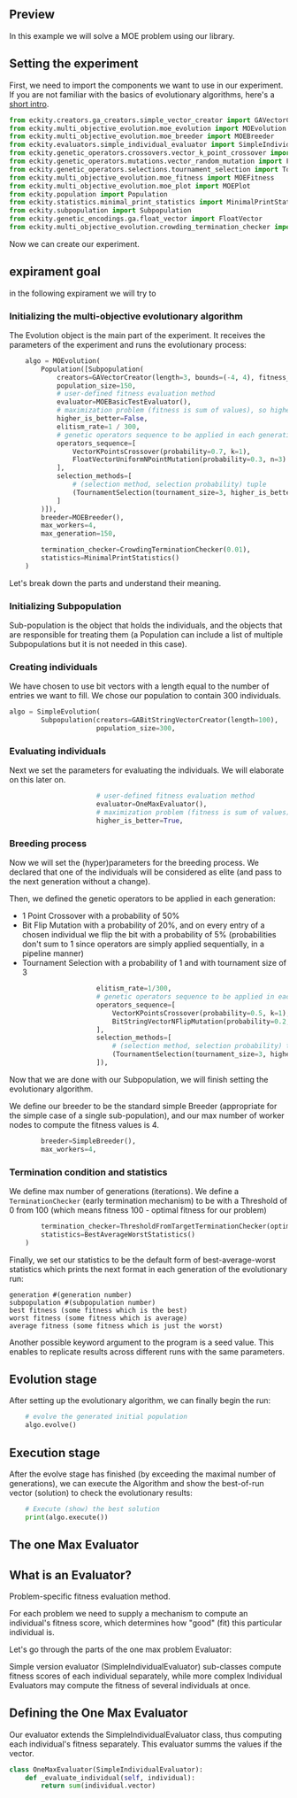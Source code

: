 ## Preview

In this example we will solve a MOE problem using our library.

## Setting the experiment

First, we need to import the components we want to use in our experiment. If you are not familiar with the basics of evolutionary algorithms, here's a [short intro](https://drive.google.com/file/d/0B6G3tbmMcpR4WVBTeDhKa3NtQjg/view?resourcekey=0-zLNbQBpLQ7jC_HVVQGLrzA).

```python
from eckity.creators.ga_creators.simple_vector_creator import GAVectorCreator
from eckity.multi_objective_evolution.moe_evolution import MOEvolution
from eckity.multi_objective_evolution.moe_breeder import MOEBreeder
from eckity.evaluators.simple_individual_evaluator import SimpleIndividualEvaluator
from eckity.genetic_operators.crossovers.vector_k_point_crossover import VectorKPointsCrossover
from eckity.genetic_operators.mutations.vector_random_mutation import FloatVectorUniformNPointMutation
from eckity.genetic_operators.selections.tournament_selection import TournamentSelection
from eckity.multi_objective_evolution.moe_fitness import MOEFitness
from eckity.multi_objective_evolution.moe_plot import MOEPlot
from eckity.population import Population
from eckity.statistics.minimal_print_statistics import MinimalPrintStatistics
from eckity.subpopulation import Subpopulation
from eckity.genetic_encodings.ga.float_vector import FloatVector
from eckity.multi_objective_evolution.crowding_termination_checker import CrowdingTerminationChecker
```

Now we can create our experiment.

## expirament goal
in the following expirament we will try to 

### Initializing the multi-objective evolutionary algorithm

The Evolution object is the main part of the experiment. It receives the parameters of the experiment and runs the evolutionary process:

```python
	algo = MOEvolution(
		Population([Subpopulation(
			creators=GAVectorCreator(length=3, bounds=(-4, 4), fitness_type=MOEFitness, vector_type=FloatVector),
			population_size=150,
			# user-defined fitness evaluation method
			evaluator=MOEBasicTestEvaluator(),
			# maximization problem (fitness is sum of values), so higher fitness is better
			higher_is_better=False,
			elitism_rate=1 / 300,
			# genetic operators sequence to be applied in each generation
			operators_sequence=[
				VectorKPointsCrossover(probability=0.7, k=1),
				FloatVectorUniformNPointMutation(probability=0.3, n=3)  # maybe chnge mutation
			],
			selection_methods=[
				# (selection method, selection probability) tuple
				(TournamentSelection(tournament_size=3, higher_is_better=True), 1)
			]
		)]),
		breeder=MOEBreeder(),
		max_workers=4,
		max_generation=150,

		termination_checker=CrowdingTerminationChecker(0.01),
		statistics=MinimalPrintStatistics()
	)

```

Let's break down the parts and understand their meaning.

### Initializing Subpopulation

Sub-population is the object that holds the individuals, and the objects that are responsible for treating them (a Population can include a list of multiple Subpopulations but it is not needed in this case).

### Creating individuals

We have chosen to use bit vectors with a length equal to the number of entries we want to fill. We chose our population to contain 300 individuals.

```python
algo = SimpleEvolution(
        Subpopulation(creators=GABitStringVectorCreator(length=100),
                      population_size=300,
```

### Evaluating individuals

Next we set the parameters for evaluating the individuals. We will elaborate on this later on.

```python
                      # user-defined fitness evaluation method
                      evaluator=OneMaxEvaluator(),
                      # maximization problem (fitness is sum of values), so higher fitness is better
                      higher_is_better=True,
```

### Breeding process

Now we will set the (hyper)parameters for the breeding process. We declared that one of the individuals will be considered as elite (and pass to the next generation without a change).

Then, we defined the genetic operators to be applied in each generation:

-   1 Point Crossover with a probability of 50%
-   Bit Flip Mutation with a probability of 20%, and on every entry of a chosen individual we flip the bit with a probability of 5% (probabilities don't sum to 1 since operators are simply applied sequentially, in a pipeline manner)
-   Tournament Selection with a probability of 1 and with tournament size of 3

```python
                      elitism_rate=1/300,
                      # genetic operators sequence to be applied in each generation
                      operators_sequence=[
                          VectorKPointsCrossover(probability=0.5, k=1),
                          BitStringVectorNFlipMutation(probability=0.2, probability_for_each=0.05, n=100)
                      ],
                      selection_methods=[
                          # (selection method, selection probability) tuple
                          (TournamentSelection(tournament_size=3, higher_is_better=True), 1)
                      ]),
```

Now that we are done with our Subpopulation, we will finish setting the evolutionary algorithm.

We define our breeder to be the standard simple Breeder (appropriate for the simple case of a single sub-population), and our max number of worker nodes to compute the fitness values is 4.

```python
        breeder=SimpleBreeder(),
        max_workers=4,
```

### Termination condition and statistics

We define max number of generations (iterations). We define a `TerminationChecker` (early termination mechanism) to be with a Threshold of 0 from 100 (which means fitness 100 - optimal fitness for our problem)

```python
        termination_checker=ThresholdFromTargetTerminationChecker(optimal=100, threshold=0),
        statistics=BestAverageWorstStatistics()
    )
```

Finally, we set our statistics to be the default form of best-average-worst statistics which prints the next format in each generation of the evolutionary run:

```
generation #(generation number)
subpopulation #(subpopulation number)
best fitness (some fitness which is the best)
worst fitness (some fitness which is average)
average fitness (some fitness which is just the worst)
```

Another possible keyword argument to the program is a seed value. This enables to replicate results across different runs with the same parameters.

## Evolution stage

After setting up the evolutionary algorithm, we can finally begin the run:

```python
    # evolve the generated initial population
    algo.evolve()
```

## Execution stage

After the evolve stage has finished (by exceeding the maximal number of generations), we can execute the Algorithm and show the best-of-run vector (solution) to check the evolutionary results:

```python
    # Execute (show) the best solution
    print(algo.execute())
```

## The one Max Evaluator

## What is an Evaluator?

Problem-specific fitness evaluation method.

For each problem we need to supply a mechanism to compute an individual's fitness score, which determines how "good" (fit) this particular individual is.

Let's go through the parts of the one max problem Evaluator:

Simple version evaluator (SimpleIndividualEvaluator) sub-classes compute fitness scores of each individual separately, while more complex Individual Evaluators may compute the fitness of several individuals at once.

## Defining the One Max Evaluator

Our evaluator extends the SimpleIndividualEvaluator class, thus computing each individual's fitness separately. This evaluator summs the values if the vector.

```python
class OneMaxEvaluator(SimpleIndividualEvaluator):
    def _evaluate_individual(self, individual):
        return sum(individual.vector)
```